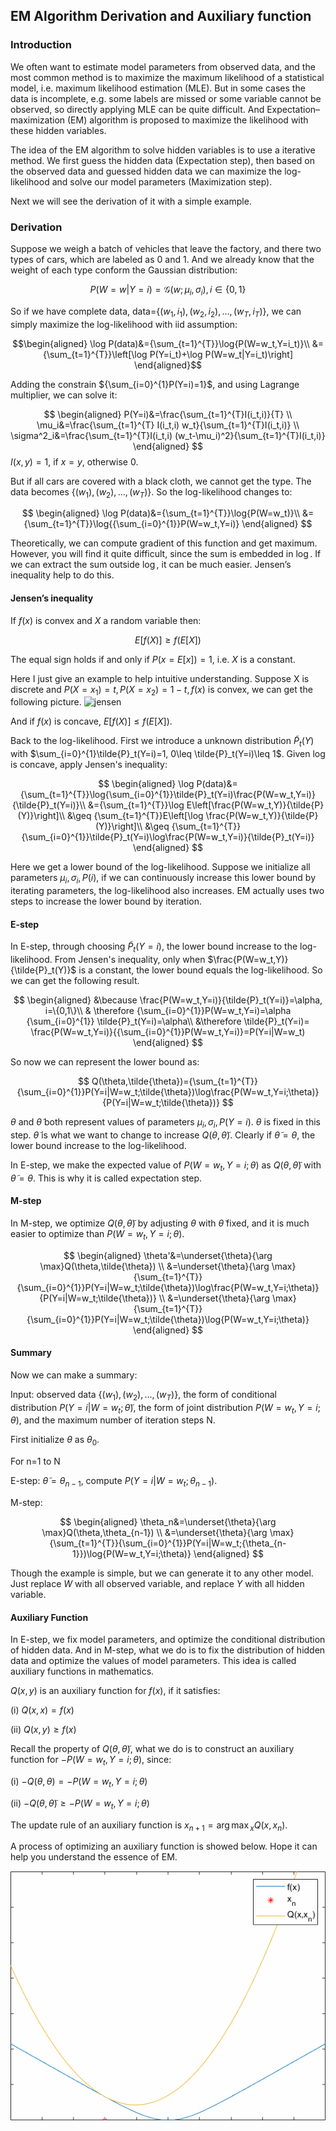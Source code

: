 
## EM Algorithm Derivation and Auxiliary function

### Introduction

We often want to estimate model parameters from observed data, and the most common method is to maximize the maximum likelihood of a statistical model, i.e. maximum likelihood estimation (MLE). But in some cases the data is incomplete, e.g. some labels are missed or some variable cannot be observed, so directly applying MLE can be quite difficult. And Expectation–maximization (EM) algorithm is proposed to maximize the likelihood with these hidden variables.

The idea of the EM algorithm to solve hidden variables is to use a iterative method. We first guess the hidden data (Expectation step), then based on the observed data and guessed hidden data we can maximize the log-likelihood and solve our model parameters (Maximization step).

Next we will see the derivation of it with a simple example.

### Derivation

Suppose we weigh a batch of vehicles that leave the factory, and there two types of cars, which are labeled as $0$ and $1$. And we already know that the weight of each type conform the Gaussian distribution:

$$P(W=w|Y=i) = \mathcal{G}(w;\mu_i,\sigma_i), i\in\{0,1\}$$

So if we have complete data, data=$\{(w_1,i_1),(w_2,i_2),\dots,(w_T,i_T)\}$, we can simply maximize the log-likelihood with iid assumption:

$$\begin{aligned}
\log P(data)&={\sum_{t=1}^{T}}\log{P(W=w_t,Y=i_t)}\\
&={\sum_{t=1}^{T}}\left[\log P(Y=i_t)+\log P(W=w_t|Y=i_t)\right]
\end{aligned}$$

Adding the constrain ${\sum_{i=0}^{1}P(Y=i)=1}$, and using Lagrange multiplier, we can solve it:

$$
\begin{aligned}
P(Y=i)&=\frac{\sum_{t=1}^{T}I(i_t,i)}{T}
\\
 \mu_i&=\frac{\sum_{t=1}^{T}
I(i_t,i) w_t}{\sum_{t=1}^{T}I(i_t,i)}
\\
\sigma^2_i&=\frac{\sum_{t=1}^{T}I(i_t,i) (w_t-\mu_i)^2}{\sum_{t=1}^{T}I(i_t,i)}
\end{aligned}
$$
$I(x,y)=1$, if $x=y$, otherwise 0.

But if all cars are covered with a black cloth, we cannot get the type. The data becomes $\{(w_1),(w_2),\dots,(w_T)\}$. So the log-likelihood changes to:

$$
\begin{aligned}
\log P(data)&={\sum_{t=1}^{T}}\log{P(W=w_t)}\\
&={\sum_{t=1}^{T}}\log{{\sum_{i=0}^{1}}P(W=w_t,Y=i)}
\end{aligned}
$$

Theoretically, we can compute gradient of this function and get maximum. However, you will find it quite difficult, since the sum is embedded in $\log$. If we can extract the sum outside $\log$, it can be much easier. Jensen’s inequality help to do this.

#### Jensen’s inequality

If $f(x)$ is convex and $X$ a random variable then:

$$
E[f(X)]\geq f(E[X])
$$

The equal sign holds if and only if $P(x=E[x])=1$, i.e. $X$ is a constant.

Here I just give an example to help intuitive understanding. Suppose X is discrete and $P(X=x_1)=t, P(X=x_2)=1-t, f(x)$ is convex, we can get the following picture.
![jensen](https://upload.wikimedia.org/wikipedia/commons/c/c7/ConvexFunction.svg)

And if $f(x)$ is concave, $E[f(X)] \leq f(E[X])$.

Back to the log-likelihood. First we introduce a unknown distribution $\tilde{P}_t(Y)$ with $\sum_{i=0}^{1}\tilde{P}_t(Y=i)=1, 0\leq \tilde{P}_t(Y=i)\leq 1$. Given log is concave, apply Jensen's inequality:

$$
\begin{aligned}
\log P(data)&={\sum_{t=1}^{T}}\log{\sum_{i=0}^{1}}\tilde{P}_t(Y=i)\frac{P(W=w_t,Y=i)}{\tilde{P}_t(Y=i)}\\
&={\sum_{t=1}^{T}}\log E\left[\frac{P(W=w_t,Y)}{\tilde{P}(Y)}\right]\\
&\geq {\sum_{t=1}^{T}}E\left[\log \frac{P(W=w_t,Y)}{\tilde{P}(Y)}\right]\\
&\geq {\sum_{t=1}^{T}}{\sum_{i=0}^{1}}\tilde{P}_t(Y=i)\log\frac{P(W=w_t,Y=i)}{\tilde{P}_t(Y=i)}
\end{aligned}
$$

Here we get a lower bound of the log-likelihood. Suppose we initialize all parameters $\mu_i,\sigma_i,P(i)$, if we can continuously increase this lower bound by iterating parameters, the log-likelihood also increases. EM actually uses two steps to increase the lower bound by iteration. 

#### E-step

In E-step, through choosing $\tilde{P}_t(Y=i)$, the lower bound increase to the log-likelihood. From Jensen's inequality, only when $\frac{P(W=w_t,Y)}{\tilde{P}_t(Y)}$ is a constant, the lower bound equals the log-likelihood. So we can get the following result.

$$
\begin{aligned} 
&\because \frac{P(W=w_t,Y=i)}{\tilde{P}_t(Y=i)}=\alpha, i=\{0,1\}\\
& \therefore {\sum_{i=0}^{1}}P(W=w_t,Y=i)=\alpha {\sum_{i=0}^{1}} \tilde{P}_t(Y=i)=\alpha\\
&\therefore \tilde{P}_t(Y=i)= \frac{P(W=w_t,Y=i)}{{\sum_{i=0}^{1}}P(W=w_t,Y=i)}=P(Y=i|W=w_t)
\end{aligned}
$$

So now we can represent the lower bound as:

$$
Q(\theta,\tilde{\theta})={\sum_{t=1}^{T}}{\sum_{i=0}^{1}}P(Y=i|W=w_t;\tilde{\theta})\log\frac{P(W=w_t,Y=i;\theta)}{P(Y=i|W=w_t;\tilde{\theta})}
$$   

$\theta$ and $\tilde{\theta}$ both represent values of parameters $\mu_i,\sigma_i,P(Y=i)$. $\theta$ is fixed in this step. $\tilde{\theta}$ is what we want to change to increase $Q(\theta,\tilde{\theta})$. Clearly if $\tilde{\theta}=\theta$, the lower bound increase to the log-likelihood.

In E-step, we make the expected value of $P(W=w_t,Y=i;\theta)$ as $Q(\theta,\tilde{\theta})$ with $\tilde{\theta}=\theta$. This is why it is called expectation step.

#### M-step

In M-step, we optimize $Q(\theta,\tilde{\theta})$ by adjusting $\theta$ with $\tilde{\theta}$ fixed, and it is much easier to optimize than $P(W=w_t,Y=i;\theta)$.

$$
\begin{aligned}
\theta'&=\underset{\theta}{\arg \max}Q(\theta,\tilde{\theta})
\\
&=\underset{\theta}{\arg \max}{\sum_{t=1}^{T}}{\sum_{i=0}^{1}}P(Y=i|W=w_t;\tilde{\theta})\log\frac{P(W=w_t,Y=i;\theta)}{P(Y=i|W=w_t;\tilde{\theta})}
\\
&=\underset{\theta}{\arg \max}{\sum_{t=1}^{T}}{\sum_{i=0}^{1}}P(Y=i|W=w_t;\tilde{\theta})\log{P(W=w_t,Y=i;\theta)}
\end{aligned}
$$

#### Summary

Now we can make a summary:

Input: observed data $\{(w_1),(w_2),\dots,(w_T)\}$, the form of conditional distribution $P(Y=i|W=w_t;\tilde{\theta})$, the form of joint distribution $P(W=w_t,Y=i;\theta)$, and the maximum number of iteration steps N.

First initialize $\theta$ as $\theta_0$.

For n=1 to N

E-step: $\tilde{\theta}=\theta_{n-1}$, compute $P(Y=i|W=w_t;\theta_{n-1})$.

M-step: 

$$
\begin{aligned}
\theta_n&=\underset{\theta}{\arg \max}Q(\theta,\theta_{n-1})
\\
&=\underset{\theta}{\arg \max}{\sum_{t=1}^{T}}{\sum_{i=0}^{1}}P(Y=i|W=w_t;{\theta_{n-1}})\log{P(W=w_t,Y=i;\theta)}
\end{aligned}
$$

Though the example is simple, but we can generate it to any other model. Just replace $W$ with all observed variable, and replace $Y$ with all hidden variable. 

#### Auxiliary Function

In E-step, we fix model parameters, and optimize the conditional distribution of hidden data. And in M-step, what we do is to fix the distribution of hidden data and optimize the values of model parameters. This idea is called auxiliary functions in mathematics.

$Q(x,y)$ is an auxiliary function for $f(x)$, if it satisfies:

(i) $Q(x,x)=f(x)$

(ii) $Q(x,y)\geq f(x)$

Recall the property of $Q(\theta,\tilde{\theta})$, what we do is to construct an auxiliary function for $-P(W=w_t,Y=i;\theta)$, since:

(i) $-Q(\theta,{\theta})=-P(W=w_t,Y=i;\theta)$

(ii) $-Q(\theta,\tilde{\theta}) \geq -P(W=w_t,Y=i;\theta)$

The update rule of an auxiliary function is $x_{n+1}={\arg \max}_xQ(x,x_{n})$.

A process of optimizing an auxiliary function is showed below. Hope it can help you understand the essence of EM.

![img](auxi_visual.gif)